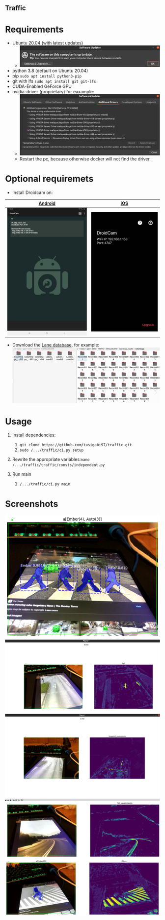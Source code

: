 ## Traffic
# Requirements
* Ubuntu 20.04 (with latest updates)
     * ![Driver](docs/traffic/IMGS/29.png)
* python 3.8 (default on Ubuntu 20.04)
* pip  ```sudo apt install python3-pip```
* git with lfs ```sudo apt install git git-lfs```
* CUDA-Enabled GeForce GPU
* nvidia-driver (proprietary) for eaxample:
   * ![Driver](docs/traffic/IMGS/25.png)
   * Restart the pc, because otherwise docker will not find the driver.

# Optional requiremets
* Install Droidcam on:

|[Android](https://play.google.com/store/apps/details?id=com.dev47apps.droidcam&hl=en&gl=US)|[iOS](https://apps.apple.com/us/app/droidcam-wireless-webcam/id1510258102)|
|---|---|
|![Andriod](docs/traffic/IMGS/27.jpg)|![iOS](docs/traffic/IMGS/28.jpg)|
* Download the [Lane database](http://apolloscape.auto/lane_segmentation.html), for example:
![Database](docs/traffic/IMGS/26.png)

# Usage
1. Install dependencies:
   1. ```git clone https://github.com/tasigabi97/traffic.git```
   1. ```sudo /.../traffic/ci.py setup```
   
1. Rewrite the appropriate variables:```nano /.../traffic/traffic/consts/independent.py ```

1. Run main
   1. ```/.../traffic/ci.py main```
   
# Screenshots
![mrcnn_1](docs/traffic/IMGS/20.png)
![nyil](docs/traffic/IMGS/21.png)
![szaggatott](docs/traffic/IMGS/22.png)
![teli](docs/traffic/IMGS/23.png)
![zebra](docs/traffic/IMGS/24.png)






